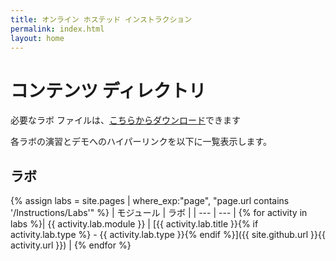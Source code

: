 ```yaml
---
title: オンライン ホステッド インストラクション
permalink: index.html
layout: home
---
```


# コンテンツ ディレクトリ

必要なラボ ファイルは、[こちらからダウンロード](https://github.com/MicrosoftLearning/AZ-104-MicrosoftAzureAdministrator.ja-jp/archive/refs/heads/main.zip)できます

各ラボの演習とデモへのハイパーリンクを以下に一覧表示します。

## ラボ

{% assign labs = site.pages | where_exp:"page", "page.url contains '/Instructions/Labs'" %}
| モジュール | ラボ |
| --- | --- | 
{% for activity in labs  %}| {{ activity.lab.module }} | [{{ activity.lab.title }}{% if activity.lab.type %} - {{ activity.lab.type }}{% endif %}]({{ site.github.url }}{{ activity.url }}) |
{% endfor %}


